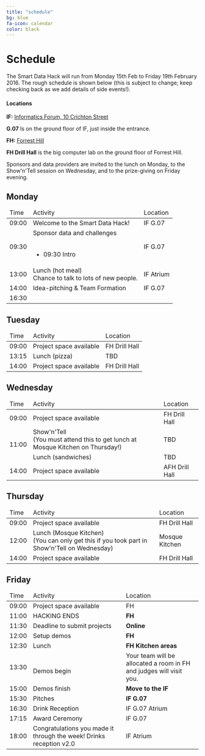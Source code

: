 ```yaml
---
title: "schedule"
bg: blue
fa-icon: calendar      
color: black  
---
```


# Schedule

The Smart Data Hack will run from Monday 15th Feb to Friday 19th February 2016. The rough schedule is shown below (this is subject to change; keep checking back as we add details of side events!). 

#### Locations

**IF:** [Informatics Forum, 10 Crichton Street](https://www.google.co.uk/maps/place/10+Crichton+St/@55.9444983,-3.1876711,17z/data=!4m2!3m1!1s0x4887c7837f34ed2f:0xe7d9a177d0ac0eeb)

**G.07** Is on the ground floor of IF, just inside the entrance.

**FH:** [Forrest Hill](https://www.google.com/maps/place/Forrest+Hill,+Edinburgh+EH1+2QL,+UK/@55.9460268,-3.1930689,17.91z/data=!4m2!3m1!1s0x4887c79b4a982f0b:0x6f09bd71d403fdd2)

**FH Drill Hall** is the big computer lab on the ground floor of Forrest Hill.

Sponsors and data providers are invited to the lunch on Monday, to the Show'n'Tell session on Wednesday, and to the prize-giving on Friday evening.

## Monday

<div class="table-responsive">
<table class="table">
<thead><tr><td>Time</td><td>Activity</td><td>Location</td></tr></thead>
<tbody>
<tr><td>09:00</td><td>Welcome to the Smart Data Hack!</td><td>IF G.07</td></tr>
<tr><td>09:30</td><td>
Sponsor data and challenges
<br/><br/>
<ul>
<li>09:30 Intro</li>
<!--<li>09:45 Skyscanner</li>
<li>10:05 Information Services</li>
<li>10:25 Bloomberg</li>
<li>10:45 Coffee break</li>
<li>11:15 City of Edinburgh Council</li>
<li>11:35 Scottish Government Analytical Services</li>
<li>11:55 Practical Action/Global Development Academy</li>
<li>12:15 Democracy Club</li> -->
</ul>
</td><td>IF G.07</td></tr>
<tr><td>13:00</td><td>Lunch (hot meal)<br/>Chance to talk to lots of new people.</td><td>IF Atrium</td></tr>
<tr><td>14:00</td><td>Idea-pitching & Team Formation</td><td>IF G.07</td></tr>
<tr><td>16:30</td></td>
 <!--        <strong>Tutorials:</strong>
        <table style="width: 100%;">
                <tr>
                <td style="padding: 0px 5px;">
                        Bloomberg API overview
                        <br/>AT 5.05 (West Lab)
                </td>
                <td style="padding: 0px 5px;">
                        Maps & Geo APIs
                        <br/>AT4 Open Area
                </td>
                <td style="padding: 0px 5px;">
                        Balsamiq UI Prototyping
                        <br/>AT 4.12 (Lab)
                </td>
                </tr>
        </table>
</td><td>AT 5.05, AT 4 OA, AT 4.12</td>-->
</tr> 
</tbody>
</table>
</div>

## Tuesday

<div class="table-responsive">
<table class="table">
<thead><tr><td>Time</td><td>Activity</td><td>Location</td></tr></thead>
<tbody>
<tr><td>09:00</td><td>Project space available</td><td>FH Drill Hall</td></tr>
<tr><td>13:15</td><td>Lunch (pizza)</td><td>TBD</td></tr>
<tr><td>14:00</td><td>Project space available</td><td>FH Drill Hall</td></tr>
</tbody>
</table>
</div>

## Wednesday

<div class="table-responsive">
<table class="table">
<thead><tr><td>Time</td><td>Activity</td><td>Location</td></tr></thead>
<tbody>
<tr><td>09:00</td><td>Project space available</td><td>FH Drill Hall</td></tr>
<tr><td rowspan="2">11:00</td><td>Show'n'Tell<br/>(You must attend this to get lunch at Mosque Kitchen on Thursday!)</td><td>TBD</td></tr>
<tr><td>Lunch (sandwiches)</td><td>TBD</td></tr>
<tr><td>14:00</td><td>Project space available</td><td>AFH Drill Hall</td></tr>

</tbody>
</table>
</div>

## Thursday

<div class="table-responsive">
<table class="table">
<thead><tr><td>Time</td><td>Activity</td><td>Location</td></tr></thead>
<tbody>
<tr><td>09:00</td><td>Project space available</td><td>FH Drill Hall</td></tr>
<tr><td>12:00</td><td>Lunch (Mosque Kitchen)<br/>(You can only get this if you took part in Show'n'Tell on Wednesday)</td><td>Mosque Kitchen</td></tr>
<tr><td>14:00</td><td>Project space available</td><td>FH Drill Hall</td></tr>
<!--<tr><td>15:00</td><td>Hilary Roberts (Skyscanner): Product Management HOWTO</td><td>Room TBC</td></tr>-->
</tbody>
</table>
</div>

## Friday

<div class="table-responsive">
<table class="table">
<thead><tr><td>Time</td><td>Activity</td><td>Location</td></tr></thead>
<tbody>
<tr><td>09:00</td><td>Project space available</td><td>FH</td></tr>
<tr><td>11:00</td><td>HACKING ENDS</td><td><b>FH</b></td></tr>
<tr><td>11:30</td><td>Deadline to submit projects</td><td><b>Online</b></td></tr>
<tr><td>12:00</td><td>Setup demos</td><td><b>FH</b></td></tr>
<tr><td>12:30</td><td>Lunch</td><td><b>FH Kitchen areas</b></td></tr>
<tr><td>13:30</td><td><br/>Demos begin</td><td>Your team will be allocated a room in FH and judges will visit you.</td></tr>
<tr><td>15:00</td><td>Demos finish</td><td><b>Move to the IF</b></td></tr>
<tr><td>15:30</td><td>Pitches</td><td><b>IF G.07</b></td></tr>
<tr><td>16:30</td><td>Drink Reception</td><td>IF G.07 Atrium</td></tr>
<tr><td>17:15</td><td>Award Ceremony</td><td>IF G.07</td></tr>
<tr><td>18:00</td><td>Congratulations you made it through the week! Drinks reception v2.0</td><td>IF Atrium</td></tr>
</tbody>
</table>
</div>
